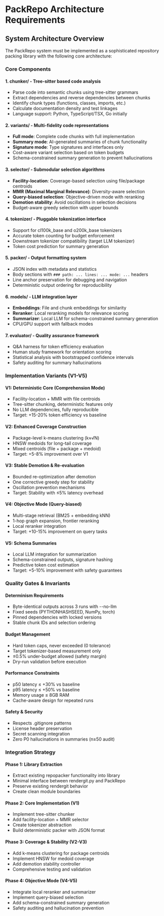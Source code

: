 # PackRepo Architecture Requirements

## System Architecture Overview

The PackRepo system must be implemented as a sophisticated repository packing library with the following core architecture:

### Core Components

#### 1. **chunker/** - Tree-sitter based code analysis
- Parse code into semantic chunks using tree-sitter grammars
- Extract dependencies and reverse dependencies between chunks  
- Identify chunk types (functions, classes, imports, etc.)
- Calculate documentation density and test linkages
- Language support: Python, TypeScript/TSX, Go initially

#### 2. **variants/** - Multi-fidelity code representations  
- **Full mode**: Complete code chunks with full implementation
- **Summary mode**: AI-generated summaries of chunk functionality
- **Signature mode**: Type signatures and interfaces only
- Cost-aware variant selection based on token budgets
- Schema-constrained summary generation to prevent hallucinations

#### 3. **selector/** - Submodular selection algorithms
- **Facility-location**: Coverage-based selection using file/package centroids
- **MMR (Maximal Marginal Relevance)**: Diversity-aware selection
- **Query-biased selection**: Objective-driven mode with reranking
- **Demotion stability**: Avoid oscillations in selection decisions
- Budget-aware greedy selection with upper bounds

#### 4. **tokenizer/** - Pluggable tokenization interface
- Support for cl100k_base and o200k_base tokenizers
- Accurate token counting for budget enforcement
- Downstream tokenizer compatibility (target LLM tokenizer)
- Token cost prediction for summary generation

#### 5. **packer/** - Output formatting system
- JSON index with metadata and statistics
- Body sections with `### path: ... lines: ... mode: ...` headers
- Line anchor preservation for debugging and navigation
- Deterministic output ordering for reproducibility

#### 6. **models/** - LLM integration layer
- **Embeddings**: File and chunk embeddings for similarity
- **Reranker**: Local reranking models for relevance scoring  
- **Summarizer**: Local LLM for schema-constrained summary generation
- CPU/GPU support with fallback modes

#### 7. **evaluator/** - Quality assurance framework
- Q&A harness for token efficiency evaluation
- Human study framework for orientation scoring
- Statistical analysis with bootstrapped confidence intervals
- Safety auditing for summary hallucinations

### Implementation Variants (V1-V5)

#### V1: Deterministic Core (Comprehension Mode)
- Facility-location + MMR with file centroids
- Tree-sitter chunking, deterministic features only
- No LLM dependencies, fully reproducible
- Target: +15-20% token efficiency vs baseline

#### V2: Enhanced Coverage Construction  
- Package-level k-means clustering (k≈√N)
- HNSW medoids for long-tail coverage
- Mixed centroids (file + package + medoid)
- Target: +5-8% improvement over V1

#### V3: Stable Demotion & Re-evaluation
- Bounded re-optimization after demotion
- One corrective greedy step for stability
- Oscillation prevention mechanisms
- Target: Stability with ≤5% latency overhead

#### V4: Objective Mode (Query-biased)
- Multi-stage retrieval (BM25 + embedding kNN)
- 1-hop graph expansion, frontier reranking
- Local reranker integration
- Target: +10-15% improvement on query tasks

#### V5: Schema Summaries
- Local LLM integration for summarization
- Schema-constrained outputs, signature hashing
- Predictive token cost estimation
- Target: +5-10% improvement with safety guarantees

### Quality Gates & Invariants

#### Determinism Requirements
- Byte-identical outputs across 3 runs with --no-llm
- Fixed seeds (PYTHONHASHSEED, NumPy, torch)
- Pinned dependencies with locked versions
- Stable chunk IDs and selection ordering

#### Budget Management
- Hard token caps, never exceeded (0 tolerance)
- Target tokenizer-based measurement only
- ≤0.5% under-budget allowed (safety margin)
- Dry-run validation before execution

#### Performance Constraints  
- p50 latency ≤ +30% vs baseline
- p95 latency ≤ +50% vs baseline  
- Memory usage ≤ 8GB RAM
- Cache-aware design for repeated runs

#### Safety & Security
- Respects .gitignore patterns
- License header preservation
- Secret scanning integration
- Zero P0 hallucinations in summaries (n≥50 audit)

### Integration Strategy

#### Phase 1: Library Extraction
- Extract existing repopacker functionality into library
- Minimal interface between rendergit.py and PackRepo
- Preserve existing rendergit behavior
- Create clean module boundaries

#### Phase 2: Core Implementation (V1)
- Implement tree-sitter chunker
- Add facility-location + MMR selector
- Create tokenizer abstraction
- Build deterministic packer with JSON format

#### Phase 3: Coverage & Stability (V2-V3)
- Add k-means clustering for package centroids
- Implement HNSW for medoid coverage
- Add demotion stability controller
- Comprehensive testing and validation

#### Phase 4: Objective Mode (V4-V5)
- Integrate local reranker and summarizer
- Implement query-biased selection
- Add schema-constrained summary generation
- Safety auditing and hallucination prevention